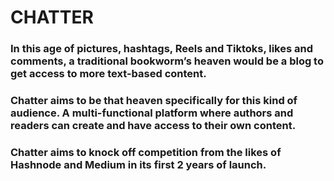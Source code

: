 # CHATTER

### In this age of pictures, hashtags, Reels and Tiktoks, likes and comments, a traditional bookworm’s heaven would be a blog to get access to more text-based content.

### Chatter aims to be that heaven specifically for this kind of audience. A multi-functional platform where authors and readers can create and have access to their own content. 

### Chatter aims to knock off competition from the likes of Hashnode and Medium in its first 2 years of launch.
